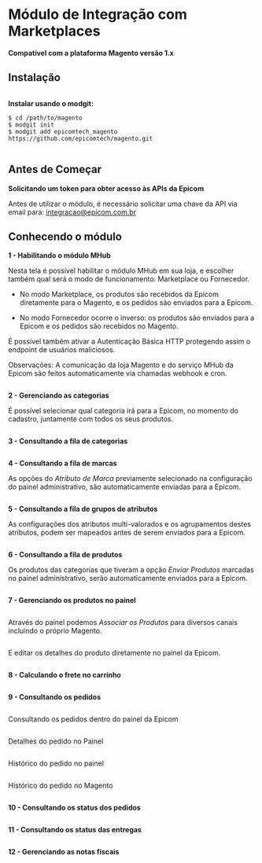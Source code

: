 <h1>Módulo de Integração com Marketplaces</h1>

**Compatível com a plataforma Magento versão 1.x**

<h2>Instalação</h2>

<img src="https://s3-us-west-2.amazonaws.com/githubepicom/mhub_magento/sempre-faca-backup.png" alt="" title="Epicom MHub - Magento - Sempre Faça Backup" />

**Instalar usando o modgit:**

    $ cd /path/to/magento
    $ modgit init
    $ modgit add epicomtech_magento https://github.com/epicomtech/magento.git

<img src="https://s3-us-west-2.amazonaws.com/githubepicom/mhub_magento/pos-instalacao.png" alt="" title="Epicom MHub - Magento - Pós Instalação" />

<h2>Antes de Começar</h2>

**Solicitando um token para obter acesso às APIs da Epicom**

Antes de utilizar o módulo, é necessário solicitar uma chave da API via email para: integracao@epicom.com.br

<h2>Conhecendo o módulo</h2>

**1 - Habilitando o módulo MHub**

Nesta tela é possível habilitar o módulo MHub em sua loja, e escolher também qual será o modo de funcionamento: Marketplace ou Fornecedor.

- No modo Marketplace, os produtos são recebidos da Epicom diretamente para o Magento, e os pedidos são enviados para a Epicom.

- No modo Fornecedor ocorre o inverso: os produtos são enviados para a Epicom e os pedidos são recebidos no Magento.

É possível também ativar a Autenticação Básica HTTP protegendo assim o endpoint de usuários maliciosos.

Observações: A comunicação da loja Magento e do serviço MHub da Epicom são feitos automaticamente via chamadas webhook e cron.

<img src="https://s3-us-west-2.amazonaws.com/githubepicom/mhub_magento/epicom-magento-mhub-ajustes.png" alt="" title="Epicom MHub - Magento - Habilitando o módulo no Painel Administrativo" />

**2 - Gerenciando as categorias**

É possível selecionar qual categoria irá para a Epicom, no momento do cadastro, juntamente com todos os seus produtos.

<img src="https://s3-us-west-2.amazonaws.com/githubepicom/mhub_magento/epicom-magento-mhub-categorias-lista.png" alt="" title="Epicom MHub - Magento - Gerenciando as categorias" />

**3 - Consultando a fila de categorias**

<img src="https://s3-us-west-2.amazonaws.com/githubepicom/mhub_magento/epicom-magento-mhub-categorias-grid.png" alt="" title="Epicom MHub - Magento - Consultando a fila de categorias" />

**4 - Consultando a fila de marcas**

As opções do *Atributo de Marca* previamente selecionado na configuração do painel administrativo, são automaticamente enviadas para a Epicom.

<img src="https://s3-us-west-2.amazonaws.com/githubepicom/mhub_magento/epicom-magento-mhub-marcas-grid.png" alt="" title="Epicom MHub - Magento - Consultando a fila de marcas" />

**5 - Consultando a fila de grupos de atributos**

As configurações dos atributos multi-valorados e os agrupamentos destes atributos, podem ser mapeados antes de serem enviados para a Epicom.

<img src="https://s3-us-west-2.amazonaws.com/githubepicom/mhub_magento/epicom-magento-mhub-grupos_atributos-grid.png" alt="" title="Epicom MHub - Magento - Consultando a fila de grupos de atributos" />

**6 - Consultando a fila de produtos**

Os produtos das categorias que tiveram a opção *Enviar Produtos* marcadas no painel administrativo, serão automaticamente enviados para a Epicom.

<img src="https://s3-us-west-2.amazonaws.com/githubepicom/mhub_magento/epicom-magento-mhub-produtos-grid.png" alt="" title="Epicom MHub - Magento - Consultando a fila de grupos de atributos" />

**7 - Gerenciando os produtos no painel**

<img src="https://s3-us-west-2.amazonaws.com/githubepicom/mhub_magento/epicom-magento-mhub-produtos-painel.png" alt="" title="Epicom MHub - Magento - Gerenciando os produtos no painel" />

Através do painel podemos *Associar os Produtos* para diversos canais incluindo o próprio Magento.

<img src="https://s3-us-west-2.amazonaws.com/githubepicom/mhub_magento/epicom-magento-mhub-produtos-associacao.png" alt="" title="Epicom MHub - Magento - Associando os produtos no painel" />

E editar os detalhes do produto diretamente no painel da Epicom.

<img src="https://s3-us-west-2.amazonaws.com/githubepicom/mhub_magento/epicom-magento-mhub-produtos-detalhes.png" alt="" title="Epicom MHub - Magento - Editando os produtos no painel" />

**8 - Calculando o frete no carrinho**

<img src="https://s3-us-west-2.amazonaws.com/githubepicom/mhub_magento/epicom-magento-mhub-produtos-carrinho.png" alt="" title="Epicom MHub - Magento - Calculando o frete no carrinho" />

**9 - Consultando os pedidos**

<img src="https://s3-us-west-2.amazonaws.com/githubepicom/mhub_magento/epicom-magento-mhub-pedidos-grid.png" alt="" title="Epicom MHub - Magento - Consultando os pedidos" />

Consultando os pedidos dentro do painel da Epicom

<img src="https://s3-us-west-2.amazonaws.com/githubepicom/mhub_magento/epicom-magento-mhub-pedidos-painel.png" alt="" title="Epicom MHub - Magento - Consultando os pedidos no painel" />

Detalhes do pedido no Painel

<img src="https://s3-us-west-2.amazonaws.com/githubepicom/mhub_magento/epicom-magento-mhub-pedidos-detalhes.png" alt="" title="Epicom MHub - Magento - Detalhes do pedido no painel" />

Histórico do pedido no painel

<img src="https://s3-us-west-2.amazonaws.com/githubepicom/mhub_magento/epicom-magento-mhub-pedidos-historico.png" alt="" title="Epicom MHub - Magento - Histórico do pedido no painel" />

Histórico do pedido no Magento

<img src="https://s3-us-west-2.amazonaws.com/githubepicom/mhub_magento/epicom-magento-mhub-pedido-admin.png" alt="" title="Epicom MHub - Magento - Histórico do pedido no Magento" />

**10 - Consultando os status dos pedidos**

<img src="https://s3-us-west-2.amazonaws.com/githubepicom/mhub_magento/epicom-magento-mhub-status_pedidos-grid.png" alt="" title="Epicom MHub - Magento - Consultando os status dos pedidos" />

**11 - Consultando os status das entregas**

<img src="https://s3-us-west-2.amazonaws.com/githubepicom/mhub_magento/epicom-magento-mhub-entregas-grid.png" alt="" title="Epicom MHub - Magento - Consultando os status das entregas" />

**12 - Gerenciando as notas fiscais**

<img src="https://s3-us-west-2.amazonaws.com/githubepicom/mhub_magento/epicom-magento-mhub-notas_fiscais-grid.png" alt="" title="Epicom MHub - Magento - Gerenciando as notas fiscais" />
